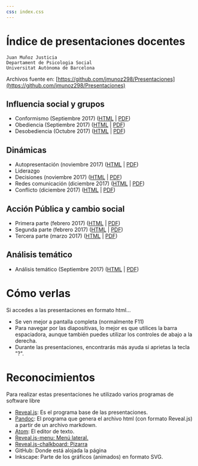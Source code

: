 ```yaml
---
css: index.css
---
```


<!-- genera con: pandoc -s index.md -o index.html -->

Índice de presentaciones docentes
===================================

```
Juan Muñoz Justicia
Departament de Psicologia Social
Universitat Autònoma de Barcelona
```

Archivos fuente en: [https://github.com/jmunoz298/Presentaciones](https://github.com/jmunoz298/Presentaciones)

Influencia social y grupos
--------------------------

- Conformismo (Septiembre 2017) ([HTML](Conformismo.html) | [PDF](Conformismo.pdf))
- Obediencia (Septiembre 2017) ([HTML](Obediencia.html) | [PDF](Obediencia.pdf))
- Desobediencia (Octubre 2017) ([HTML](Desobediencia.html) | [PDF](Desobediencia.pdf))

Dinámicas
---------

- Autopresentación (noviembre 2017) ([HTML](GestionImpresiones.html) | [PDF](GestionImpresiones.pdf))
- Liderazgo
- Decisiones (noviembre 2017) ([HTML](Decisiones.html) | [PDF](Decisiones.pdf))
- Redes comunicación (diciembre 2017) ([HTML](RedesComunicacion.html) | [PDF](RedesComunicacion.pdf))
- Conflicto (diciembre 2017) ([HTML](Conflicto.html) | [PDF](Conflicto.pdf))

Acción Pública y cambio social
------------------------------

- Primera parte (febrero 2017) ([HTML](APCS-1.html) | [PDF](APCS-1.pdf))
- Segunda parte (febrero 2017) ([HTML](APCS-2.html) | [PDF](APCS-2.pdf))
- Tercera parte (marzo 2017) ([HTML](APCS-3.html) | [PDF](APCS-3.pdf))

Análisis temático
-----------------

- Análisis temático (Septiembre 2017) ([HTML](AnalisisTematico.html) | [PDF](AnalisisTematico.pdf))



Cómo verlas
===========

Si accedes a las presentaciones en formato html...

-   Se ven mejor a pantalla completa (normalmente F11)
-   Para navegar por las diapositivas, lo mejor es que utilices la barra
    espaciadora, aunque también puedes utilizar los controles de abajo a
    la derecha.
-   Durante las presentaciones, encontrarás más ayuda si aprietas la
    tecla "?".

Reconocimientos
===============

Para realizar estas presentaciones he utilizado varios programas de
software libre

-   [Reveal.js](http://lab.hakim.se/reveal-js/#/): Es el programa base
    de las presentaciones.
-   [Pandoc](http://pandoc.org/): El programa que genera el archivo html
    (con formato Reveal.js) a partir de un archivo markdown.
-   [Atom](https://atom.io/): El editor de texto.
-   [Reveal.js-menu:
    Menú lateral.](https://github.com/denehyg/reveal.js-menu)
-   [Reveal.js-chalkboard: Pizarra](https://github.com/rajgoel/reveal.js-plugins/tree/master/chalkboard)
-   GitHub: Donde está alojada la página
-   Inkscape: Parte de los gráficos (animados) en formato SVG.
